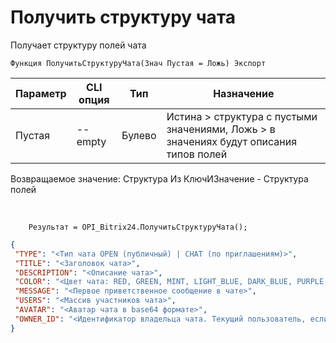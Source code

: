 ﻿---
sidebar_position: 21
---

# Получить структуру чата
 Получает структуру полей чата



`Функция ПолучитьСтруктуруЧата(Знач Пустая = Ложь) Экспорт`

  | Параметр | CLI опция | Тип | Назначение |
  |-|-|-|-|
  | Пустая | --empty | Булево | Истина > структура с пустыми значениями, Ложь > в значениях будут описания типов полей |

  
  Возвращаемое значение:   Структура Из КлючИЗначение - Структура полей

<br/>




```bsl title="Пример кода"
    Результат = OPI_Bitrix24.ПолучитьСтруктуруЧата();
```
    



```json title="Результат"
{
 "TYPE": "<Тип чата OPEN (публичный) | CHAT (по приглашениям)>",
 "TITLE": "<Заголовок чата>",
 "DESCRIPTION": "<Описание чата>",
 "COLOR": "<Цвет чата: RED, GREEN, MINT, LIGHT_BLUE, DARK_BLUE, PURPLE, AQUA, ...>",
 "MESSAGE": "<Первое приветственное сообщение в чате>",
 "USERS": "<Массив участников чата>",
 "AVATAR": "<Аватар чата в base64 формате>",
 "OWNER_ID": "<Идентификатор владельца чата. Текущий пользователь, если не указано>"
}
```
